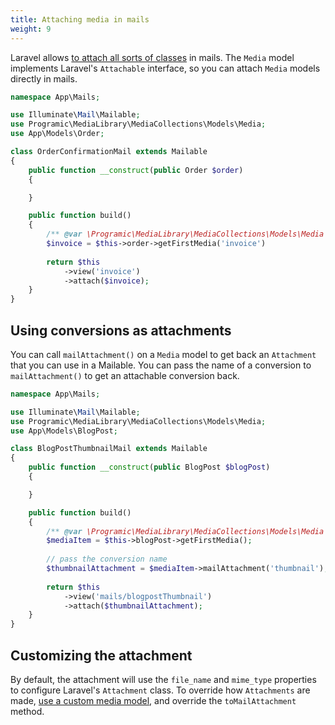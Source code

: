 ```yaml
---
title: Attaching media in mails
weight: 9
---
```


Laravel allows [to attach all sorts of classes](https://laravel.com/docs/9.x/mail#attachable-objects) in mails. The `Media` model implements Laravel's `Attachable` interface, so you can attach `Media` models directly in mails.


```php
namespace App\Mails;

use Illuminate\Mail\Mailable;
use Programic\MediaLibrary\MediaCollections\Models\Media;
use App\Models\Order;

class OrderConfirmationMail extends Mailable
{
    public function __construct(public Order $order)
    {

    }

    public function build()
    {
        /** @var \Programic\MediaLibrary\MediaCollections\Models\Media $invoice */
        $invoice = $this->order->getFirstMedia('invoice')
    
        return $this
            ->view('invoice')
            ->attach($invoice);
    }
}
```

## Using conversions as attachments

You can call  `mailAttachment()` on a `Media` model to get back an `Attachment` that you can use in a Mailable. You can pass the name of a conversion to `mailAttachment()` to get an attachable conversion back.

```php
namespace App\Mails;

use Illuminate\Mail\Mailable;
use Programic\MediaLibrary\MediaCollections\Models\Media;
use App\Models\BlogPost;

class BlogPostThumbnailMail extends Mailable
{
    public function __construct(public BlogPost $blogPost)
    {

    }

    public function build()
    {
        /** @var \Programic\MediaLibrary\MediaCollections\Models\Media $mediaItem */
        $mediaItem = $this->blogPost->getFirstMedia();
        
        // pass the conversion name
        $thumbnailAttachment = $mediaItem->mailAttachment('thumbnail');
    
        return $this
            ->view('mails/blogpostThumbnail')
            ->attach($thumbnailAttachment);
    }
}
```

## Customizing the attachment

By default, the attachment will use the `file_name` and `mime_type` properties to configure Laravel's `Attachment` class. To override how `Attachments` are made, [use a custom media model](https://spatie.be/docs/laravel-medialibrary/v10/advanced-usage/using-your-own-model), and override the `toMailAttachment` method.


